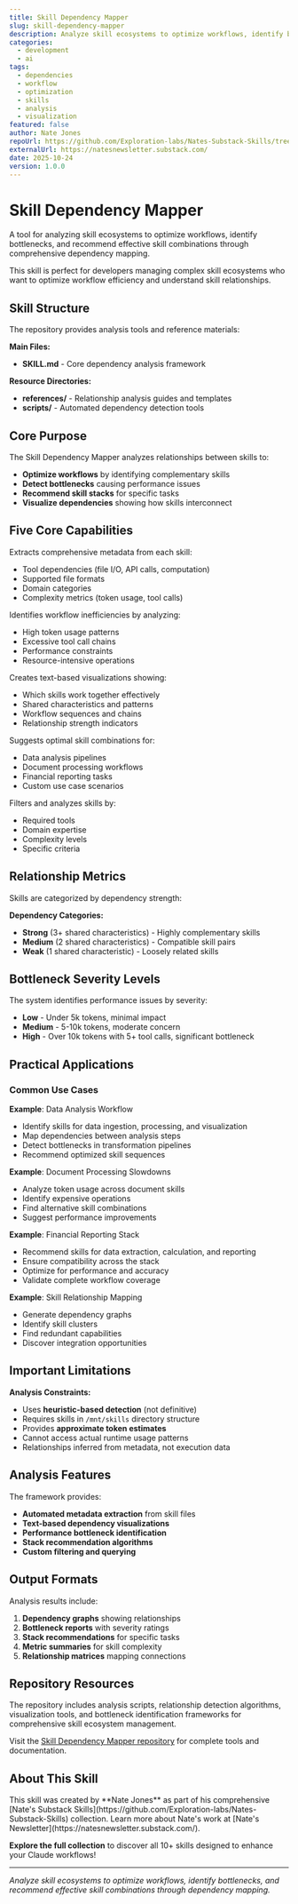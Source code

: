 ```yaml
---
title: Skill Dependency Mapper
slug: skill-dependency-mapper
description: Analyze skill ecosystems to optimize workflows, identify bottlenecks, and recommend effective skill combinations through dependency mapping.
categories:
  - development
  - ai
tags:
  - dependencies
  - workflow
  - optimization
  - skills
  - analysis
  - visualization
featured: false
author: Nate Jones
repoUrl: https://github.com/Exploration-labs/Nates-Substack-Skills/tree/main/skill-dependency-mapper
externalUrl: https://natesnewsletter.substack.com/
date: 2025-10-24
version: 1.0.0
---
```


# Skill Dependency Mapper

A tool for analyzing skill ecosystems to optimize workflows, identify bottlenecks, and recommend effective skill combinations through comprehensive dependency mapping.

<Callout type="tip">
This skill is perfect for developers managing complex skill ecosystems who want to optimize workflow efficiency and understand skill relationships.
</Callout>

## Skill Structure

The repository provides analysis tools and reference materials:

<Card>

**Main Files:**
- **SKILL.md** - Core dependency analysis framework

**Resource Directories:**
- **references/** - Relationship analysis guides and templates
- **scripts/** - Automated dependency detection tools

</Card>

## Core Purpose

The Skill Dependency Mapper analyzes relationships between skills to:
- **Optimize workflows** by identifying complementary skills
- **Detect bottlenecks** causing performance issues
- **Recommend skill stacks** for specific tasks
- **Visualize dependencies** showing how skills interconnect

## Five Core Capabilities

<Card title="1. Skill Analysis">

Extracts comprehensive metadata from each skill:
- Tool dependencies (file I/O, API calls, computation)
- Supported file formats
- Domain categories
- Complexity metrics (token usage, tool calls)

</Card>

<Card title="2. Bottleneck Detection">

Identifies workflow inefficiencies by analyzing:
- High token usage patterns
- Excessive tool call chains
- Performance constraints
- Resource-intensive operations

</Card>

<Card title="3. Dependency Mapping">

Creates text-based visualizations showing:
- Which skills work together effectively
- Shared characteristics and patterns
- Workflow sequences and chains
- Relationship strength indicators

</Card>

<Card title="4. Stack Recommendations">

Suggests optimal skill combinations for:
- Data analysis pipelines
- Document processing workflows
- Financial reporting tasks
- Custom use case scenarios

</Card>

<Card title="5. Custom Analysis">

Filters and analyzes skills by:
- Required tools
- Domain expertise
- Complexity levels
- Specific criteria

</Card>

## Relationship Metrics

Skills are categorized by dependency strength:

<Callout type="info">

**Dependency Categories:**
- **Strong** (3+ shared characteristics) - Highly complementary skills
- **Medium** (2 shared characteristics) - Compatible skill pairs
- **Weak** (1 shared characteristic) - Loosely related skills

</Callout>

## Bottleneck Severity Levels

The system identifies performance issues by severity:

- **Low** - Under 5k tokens, minimal impact
- **Medium** - 5-10k tokens, moderate concern
- **High** - Over 10k tokens with 5+ tool calls, significant bottleneck

## Practical Applications

### Common Use Cases

<Card title="Workflow Optimization">

**Example**: Data Analysis Workflow
- Identify skills for data ingestion, processing, and visualization
- Map dependencies between analysis steps
- Detect bottlenecks in transformation pipelines
- Recommend optimized skill sequences

</Card>

<Card title="Troubleshooting">

**Example**: Document Processing Slowdowns
- Analyze token usage across document skills
- Identify expensive operations
- Find alternative skill combinations
- Suggest performance improvements

</Card>

<Card title="Stack Building">

**Example**: Financial Reporting Stack
- Recommend skills for data extraction, calculation, and reporting
- Ensure compatibility across the stack
- Optimize for performance and accuracy
- Validate complete workflow coverage

</Card>

<Card title="Ecosystem Visualization">

**Example**: Skill Relationship Mapping
- Generate dependency graphs
- Identify skill clusters
- Find redundant capabilities
- Discover integration opportunities

</Card>

## Important Limitations

<Callout type="warning">

**Analysis Constraints:**
- Uses **heuristic-based detection** (not definitive)
- Requires skills in `/mnt/skills` directory structure
- Provides **approximate token estimates**
- Cannot access actual runtime usage patterns
- Relationships inferred from metadata, not execution data

</Callout>

## Analysis Features

The framework provides:

- **Automated metadata extraction** from skill files
- **Text-based dependency visualizations**
- **Performance bottleneck identification**
- **Stack recommendation algorithms**
- **Custom filtering and querying**

## Output Formats

Analysis results include:

1. **Dependency graphs** showing relationships
2. **Bottleneck reports** with severity ratings
3. **Stack recommendations** for specific tasks
4. **Metric summaries** for skill complexity
5. **Relationship matrices** mapping connections

## Repository Resources

The repository includes analysis scripts, relationship detection algorithms, visualization tools, and bottleneck identification frameworks for comprehensive skill ecosystem management.

Visit the [Skill Dependency Mapper repository](https://github.com/Exploration-labs/Nates-Substack-Skills/tree/main/skill-dependency-mapper) for complete tools and documentation.

## About This Skill

<Callout type="info">
This skill was created by **Nate Jones** as part of his comprehensive [Nate's Substack Skills](https://github.com/Exploration-labs/Nates-Substack-Skills) collection. Learn more about Nate's work at [Nate's Newsletter](https://natesnewsletter.substack.com/).

**Explore the full collection** to discover all 10+ skills designed to enhance your Claude workflows!
</Callout>

---

*Analyze skill ecosystems to optimize workflows, identify bottlenecks, and recommend effective skill combinations through dependency mapping.*
